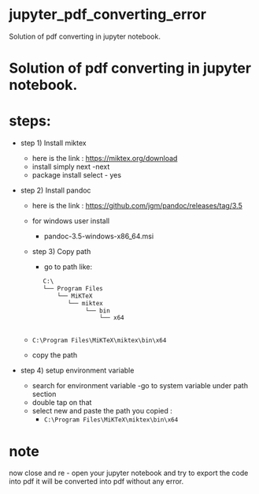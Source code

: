 # jupyter_pdf_converting_error
Solution of pdf converting in jupyter notebook.

# Solution of pdf converting in jupyter notebook.


# steps:
- step 1) Install miktex 
    - here is the link : https://miktex.org/download
    - install simply next -next 
    - package install select - yes

- step 2) Install pandoc
    - here is the link : https://github.com/jgm/pandoc/releases/tag/3.5
    - for windows user install
        -  pandoc-3.5-windows-x86_64.msi

    - step 3) Copy path
        - go to path like:
         ```cmd
            C:\
            └── Program Files
                └── MiKTeX
                   └── miktex
                        └── bin
                            └── x64

    
    
    - `C:\Program Files\MiKTeX\miktex\bin\x64`
    - copy the path

- step 4) setup environment variable

    - search for environment variable
    -go to system variable under path section 
    - double tap on that
    - select new and paste the path you copied :
        - `C:\Program Files\MiKTeX\miktex\bin\x64`

# note
now close and re - open your jupyter notebook and try to export the code into pdf it will be converted into pdf without any error.
